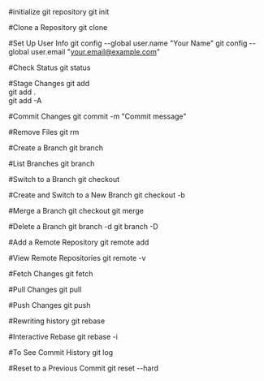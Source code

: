 #initialize git repository
git init

#Clone a Repository
git clone <repository-url>

#Set Up User Info
git config --global user.name "Your Name"
git config --global user.email "your.email@example.com"

#Check Status
git status

#Stage Changes
git add <file>          
git add .               
git add -A              

#Commit Changes
git commit -m "Commit message"

#Remove Files
git rm <file>

#Create a Branch
git branch <branch-name>

#List Branches
git branch

#Switch to a Branch
git checkout <branch-name>

#Create and Switch to a New Branch
git checkout -b <new-branch-name>

#Merge a Branch
git checkout <target-branch>
git merge <source-branch>

#Delete a Branch
git branch -d <branch-name>
git branch -D <branch-name>  

#Add a Remote Repository
git remote add <remote-name> <remote-url>

#View Remote Repositories
git remote -v

#Fetch Changes
git fetch <remote-name>

#Pull Changes
git pull <remote-name> <branch-name>

#Push Changes
git push <remote-name> <branch-name>

#Rewriting history
git rebase <base-branch>

#Interactive Rebase
git rebase -i <base-branch>

#To See Commit History
git log

#Reset to a Previous Commit
git reset --hard <commit-hash>
